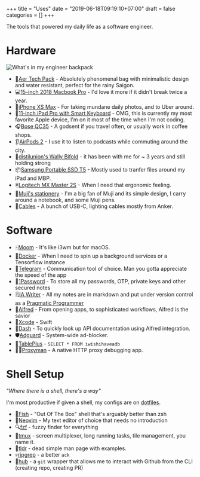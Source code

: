 +++
title = "Uses"
date = "2019-06-18T09:19:10+07:00"
draft = false
categories = []
+++

The tools that powered my daily life as a software engineer.

# Hardware

![What's in my engineer backpack](/images/whatisinmybackpack.jpg)

- 🎒[Aer Tech Pack](https://www.aersf.com/tech-pack-black) - Absolutely phenomenal bag with minimalistic design and water resistant, perfect for the rainy Saigon.
- 💻[15-inch 2018 Macbook Pro](https://www.apple.com/macbook-pro/) - I'd love it more if it didn't break twice a year.
- 📱[iPhone XS Max](https://www.apple.com/iphone-xs/) - For taking mundane daily photos, and to Uber around.
- 📧[11-inch iPad Pro with Smart Keyboard](https://www.apple.com/ipad-pro/) - OMG, this is currently my most favorite Apple device, I'm on it most of the time when I'm not coding.
- 🎧[Bose QC35](https://www.bose.com/en_us/products/headphones/over_ear_headphones/quietcomfort-35-wireless-ii.html) - A godsent if you travel often, or usually work in coffee shops.
- 👂[AirPods 2](https://www.apple.com/airpods/) - I use it to listen to podcasts while commuting around the city.
- 👛[distilunion's Wally Bifold](https://www.distilunion.com/collections/all-wally-wallets/products/wally-bifold?variant=6851039363129) - it has been with me for ~ 3 years and still holding strong
- 📦[Samsung Portable SSD T5](https://www.amazon.com/Samsung-T5-Portable-SSD-MU-PA1T0B/dp/B073H552FJ) - Mostly used to tranfer files around my iPad and MBP.
- 🖲[Logitech MX Master 2S](https://www.amazon.com/Logitech-Wireless-Cross-Computer-Control-Windows/dp/B071Z8RZHG) - When I need that ergonomic feeling.
- 📒[Muji's stationery](https://www.muji.us/store/stationery.html) - I'm a big fan of Muji and its simple design, I carry around a notebook, and some Muji pens.
- 🚠[Cables](http://www.anker.com) - A bunch of USB-C, lighting cables mostly from Anker.

# Software

- 🀄️[Moom](https://manytricks.com/moom/) - It's like i3wm but for macOS.
- 🐳[Docker](https://docker.io) - When I need to spin up a background services or a Tensorflow instance
- 💬[Telegram](https://telegram.org/) - Communication tool of choice. Man you gotta appreciate the speed of the app
- 🔐[1Password](https://1password.com) - To store all my passwords, OTP, private keys and other secured notes
- 🗒[iA Writer](https://ia.net/writer) - All my notes are in markdown and put under version control as a [Pragmatic Programmer](https://www.amazon.com/Pragmatic-Programmer-Journeyman-Master/dp/020161622X)
- 🎩[Alfred](https://www.alfredapp.com/) - From opening apps, to sophisticated workflows, Alfred is the savior
- 🐛[Xcode](https://developer.apple.com/xcode/) - Swift
- 📑[Dash](https://kapeli.com/dash) - To quickly look up API documentation using Alfred integration.
- 🛡[Adguard](https://adguard.com) - System-wide ad-blocker.
- 🐘[TablePlus](https://tableplus.com) - `SELECT * FROM iwishihaveadb`
- 👨‍🚀[Proxyman](https://proxyman.app/) - A native HTTP proxy debugging app.

# Shell Setup

_"Where there is a shell, there's a way"_

I'm most productive if given a shell, my configs are on [dotfiles](http://github.com/khoi/dotfiles).

- 🐡[Fish](http://fishshell.com/) - "Out Of The Box" shell that's arguably better than zsh
- 📝[Neovim](https://neovim.io/) - My text editor of choice that needs no introduction
- 🔍[fzf](https://github.com/junegunn/fzf) - fuzzy finder for everything
- 🔌[tmux](https://github.com/tmux/tmux) - screen multiplexer, long running tasks, tile management, you name it.
- 📖[tldr](https://tldr.sh/) - dead simple man page with examples.
- 💀[ripgrep](https://github.com/BurntSushi/ripgrep) - a better `ack`
- 🐙[hub](https://github.com/github/hub) - a `git` wrapper that allows me to interact with Github from the CLI (creating repo, creating PR)
